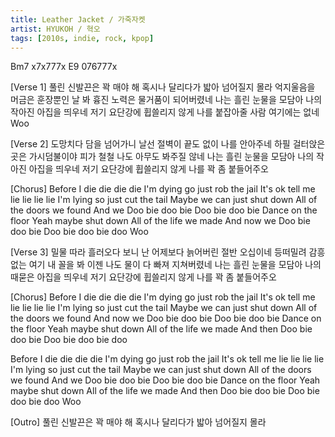 ```yaml
---
title: Leather Jacket / 가죽자켓
artist: HYUKOH / 혁오
tags: [2010s, indie, rock, kpop]
---
```


Bm7 x7x777x
E9  076777x

[Verse 1]
풀린 신발끈은 꽉 매야 해
혹시나 달리다가 밟아 넘어질지 몰라
억지울음을 머금은 훈장뿐인 날 봐
흉진 노력은 물거품이 되어버렸네
나는 흘린 눈물을 모담아
나의 작아진 아집을 띄우네
저기 요단강에 휩쓸리지 않게
나를 붙잡아줄 사람 여기에는 없네
Woo

[Verse 2]
도망치다 담을 넘어가니
날선 절벽이 끝도 없이 나를 안아주네
하필 걸터앉은 곳은 가시덤불이야
피가 철철 나도 아무도 봐주질 않네
나는 흘린 눈물을 모담아
나의 작아진 아집을 띄우네
저기 요단강에 휩쓸리지 않게
나를 꽉 좀 붙들어주오

[Chorus]
Before I die die die die
I'm dying go just rob the jail
It's ok tell me lie lie lie lie
I'm lying so just cut the tail
Maybe we can just shut down
All of the doors we found
And we
Doo bie doo bie
Doo bie doo bie
Dance on the floor
Yeah maybe shut down
All of the life we made
And now we
Doo bie doo bie
Doo bie doo bie doo
Woo

[Verse 3]
밀물 따라 흘러오다 보니
난 어제보다 늙어버린 절반 오십이네
등떠밀려 감흥 없는 여기 내 꼴을 봐
이젠 나도 물이 다 빠져 지쳐버렸네
나는 흘린 눈물을 모담아
나의 때묻은 아집을 띄우네
저기 요단강에 휩쓸리지 않게
나를 꽉 좀 붙들어주오

[Chorus]
Before I die die die die
I'm dying go just rob the jail
It's ok tell me lie lie lie lie
I'm lying so just cut the tail
Maybe we can just shut down
All of the doors we found
And now we
Doo bie doo bie
Doo bie doo bie
Dance on the floor
Yeah maybe shut down
All of the life we made
And then
Doo bie doo bie
Doo bie doo bie doo

Before I die die die die
I'm dying go just rob the jail
It's ok tell me lie lie lie lie
I'm lying so just cut the tail
Maybe we can just shut down
All of the doors we found
And we
Doo bie doo bie
Doo bie doo bie
Dance on the floor
Yeah maybe shut down
All of the life we made
And then
Doo bie doo bie
Doo bie doo bie doo
Woo

[Outro]
풀린 신발끈은 꽉 매야 해
혹시나 달리다가 밟아 넘어질지 몰라